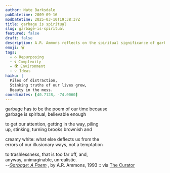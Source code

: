 ```yaml
---
author: Nate Barksdale
pubDatetime: 2009-09-16
modDatetime: 2025-03-10T19:38:37Z
title: garbage is spiritual
slug: garbage-is-spiritual
featured: false
draft: false
description: A.R. Ammons reflects on the spiritual significance of garbage and its role in our lives.
emoji: 🗑️
tags:
  - ♻️ Repurposing
  - 🌀 Complexity
  - 🌍 Environment
  - 💡 Ideas
haiku: |
  Piles of distraction,  
  Stinking truths of our lives grow,  
  Beauty in the mess.
coordinates: [40.7128, -74.0060]
---
```


garbage has to be the poem of our time because  
garbage is spiritual, believable enough

to get our attention, getting in the way, piling  
up, stinking, turning brooks brownish and

creamy white: what else deflects us from the  
errors of our illusionary ways, not a temptation

to trashlessness, that is too far off, and,  
anyway, unimaginable, unrealistic.  
--_[Garbage: A Poem](https://www.google.com/search?q=%22Garbage%3A%20A%20Poem%22%20amazon.com)_ , by A.R. Ammons, 1993 :: via [The Curator](http://web.archive.org/web/20221128095224/https://www.curatormagazine.com/lindsaycrandall/garbage-as-poetry/)
